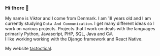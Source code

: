 ### Hi there 👋
My name is Viktor and I come from Denmark.
I am 18 years old and I am currently studying `Data And Communication`.
I get many different ideas so I work on various projects.
Projects that I work on deals with the languages primarily Python, Javascript, PHP, SQL, Java and C#.<br />
I like working working with the Django framework and React Native.

My website [tactoctical](http://tactoctical.com).
